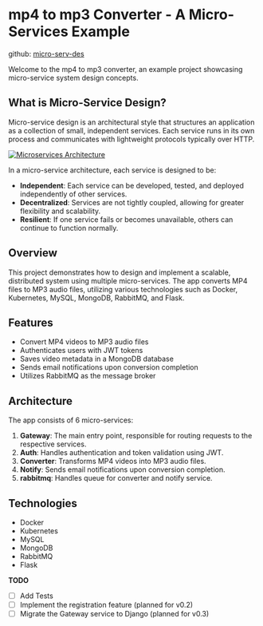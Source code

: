 # mp4 to mp3 Converter - A Micro-Services Example

github: [micro-serv-des](https://github.com/AminMasoudi/micro-serv-des)

Welcome to the mp4 to mp3 converter, an example project showcasing micro-service system design concepts.

## What is Micro-Service Design?

Micro-service design is an architectural style that structures an application as a collection of small, independent services. Each service runs in its own process and communicates with lightweight protocols typically over HTTP.

[![Microservices Architecture](https://www.redhat.com/rhdc/managed-files/monolithic-vs-microservices.png)](https://www.redhat.com/en/topics/microservices/what-are-microservices)

In a micro-service architecture, each service is designed to be:

* **Independent**: Each service can be developed, tested, and deployed independently of other services.
* **Decentralized**: Services are not tightly coupled, allowing for greater flexibility and scalability.
* **Resilient**: If one service fails or becomes unavailable, others can continue to function normally.

## Overview

This project demonstrates how to design and implement a scalable, distributed system using multiple micro-services. The app converts MP4 files to MP3 audio files, utilizing various technologies such as Docker, Kubernetes, MySQL, MongoDB, RabbitMQ, and Flask.

## Features

* Convert MP4 videos to MP3 audio files
* Authenticates users with JWT tokens
* Saves video metadata in a MongoDB database
* Sends email notifications upon conversion completion
* Utilizes RabbitMQ as the message broker

## Architecture

The app consists of 6 micro-services:

1. **Gateway**: The main entry point, responsible for routing requests to the respective services.
2. **Auth**: Handles authentication and token validation using JWT.
3. **Converter**: Transforms MP4 videos into MP3 audio files.
4. **Notify**: Sends email notifications upon conversion completion.
5. **rabbitmq**: Handles queue for converter and notify service.

## Technologies

* Docker
* Kubernetes
* MySQL
* MongoDB
* RabbitMQ
* Flask

**TODO**

* [ ] Add Tests
* [ ] Implement the registration feature (planned for v0.2)
* [ ] Migrate the Gateway service to Django (planned for v0.3)
